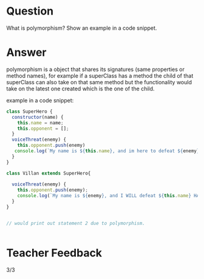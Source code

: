 # Question
What is polymorphism? Show an example in a code snippet.

# Answer
polymorphism is a object that shares its signatures (same properties or method names), for example if a superClass has a method the child of that superClass can also take on that same method but the functionality would take on the latest one created which is the one of the child. 

example in a code snippet: 

```js 
class SuperHero {
  constructor(name) {
    this.name = name;
    this.opponent = [];
  }
  voiceThreat(enemy) {
    this.opponent.push(enemy)
   console.log(`My name is ${this.name}, and im here to defeat ${enemy}!`);  // statement 1 
  }
}

class Villan extends SuperHero{
  
  voiceThreat(enemy) {
    this.opponent.push(enemy);
    console.log(`My name is ${enemy}, and I WILL defeat ${this.name} HAHAHA`);  // statememt 2 
  }
}


// would print out statement 2 due to polymorphism. 



```

# Teacher Feedback
3/3
